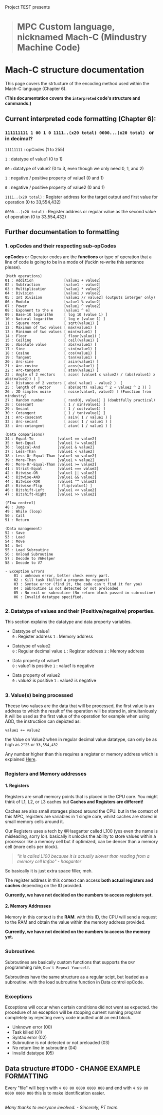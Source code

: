 Project TEST presents

> # MPC Custom language, nicknamed Mach-C (Mindustry Machine Code)

# Mach-C structure documentation

This page covers the strtucture of the encoding method used within the Mach-C language (Chapter 6).

**(This documentation covers the `interpreted` code's structure and commands.)**

## Current interpreted code formatting (Chapter 6):

### `111111111 1 00 1 0 1111..(x20 total) 0000...(x20 total) ` or in decimal?

`11111111` : opCodes (1 to 255)

`1` : datatype of value1 (0 to 1)

`00` : datatype of value2 (0 to 3, even though we only need 0, 1, and 2)

`1` : negative / positive property of value1 (0 and 1)

`0` : negative / positive property of value2 (0 and 1)

`1111..(x20 total)` : Register address for the target output and first value for operation (0 to 33,554,432)

`0000...(x20 total)` : Register address or regular value as the second value of operation (0 to 33,554,432)

## Further documentation to formatting

### 1. opCodes and their respecting sub-opCodes

**opCodes** or Operator codes are the **functions** or type of operation that a line of code is going to be in a mode of (fuckin re-write this sentence please).

```
(Math operations)
01 : Addition              [value1 + value2]
02 : Subtraction           [value1 - value2]
03 : Multiplication        [value1 * value2]
04 : Division              [value1 / value2]
05 : Int Division          [value1 // value2] (outputs interger only)
06 : Modulo                [value1 % value2]
07 : Power                 [value1 ^ value2]
08 : Exponent to the e     [value1 ^ e]
09 : Base-10 logarithm     [ log 10 (value 1) ]
10 : Natural logarithm     [ log e (value 1) ]
11 : Square root           [ sqrt(value1) ]
12 : Maximum of two values [ max(value1) ]
13 : Minimum of two values [ min(value1) ]
14 : Floor                 [ floor(value1) ]
15 : Ceiling               [ ceil(value1) ]
16 : Absolute value        [ abs(value1) ]
17 : Sine                  [ sin(value1) ]
18 : Cosine                [ cos(value1) ]
19 : Tangent               [ tan(value1) ]
20 : Arc-sine              [ asin(value1) ]
21 : Arc-cosine            [ acos(value1) ]
22 : Arc-tangent           [ atan(value1) ]
23 : Angle of 2 vectors    [ acos( (value1 x value2) / (abs(value1) x abs(value2)) ) ]
24 : Distance of 2 vectors [ abs( value1 - value2 )  ]
25 : length of vector      [ abs(sqrt( value1 ^ 2 + value2 ^ 2 )) ]
26 : 2D simplex noise      [ noise(value1, value2) ] (Function from mindustry)
27 : Random number         [ rand(0, value1) ] (doubtfully practical)
28 : Cosecant              [ 1 / sin(value1) ]
29 : Secant                [ 1 / cos(value1) ]
30 : Cotangent             [ 1 / tan(value1) ]
31 : Arc-cosecant          [ asin( 1 / value1 ) ]
32 : Arc-secant            [ acos( 1 / value1 ) ]
33 : Arc-cotangent         [ atan( 1 / value1 ) ]

(Data comparisons)
34 : Equal-To           [value1 == value2]
35 : Not-Equal          [value1 != value2]
36 : logical-And        [value1 & value2]
37 : Less-Than          [value1 < value2]
38 : Less-Or-Equal-Than [value1 <= value2]
39 : More-Than          [value1 > value2]
40 : More-Or-Equal-Than [value1 >= value2]
41 : Strict-Equal       [value1 === value2]
42 : Bitwise-OR         [value1 || value2]
43 : Bitwise-AND        [value1 && value2]
44 : Bitwise-XOR        [value1 ^^ value2]
45 : Bitwise-Flip       [ flip(value1) ]
46 : Bitshift-Left      [value1 << value2]
47 : Bitshift-Right     [value1 >> value2]

(Flow control)
48 : Jump
49 : While (loop)
50 : Call
51 : Return

(Data management)
52 : Save
53 : Load
54 : Move
54 : Set
55 : Load Subroutine
56 : Unload Subroutine
57 : Decode to V6Helper
58 : Decode to V7
```

```
- Exception Errors
    01 : unknown error, better check every part.
    02 : Kill task (killed a program by request)
    03 : Syntax error (find it, the code can't find it for you)
    04 : Subroutine is not detected or not preloaded
    05 : No exit on subroutine (No return block passed in subroutine)
    06 : Invalid datatype specified.
```

##

### 2. Datatype of values and their (Positive/negative) properties.

This section explains the datatype and data property variables.

-   Datatype of value1\
    `0` : Register address
    `1` : Memory address

-   Datatype of value2\
    `0` : Regular decimal value
    `1` : Register address
    `2` : Memory address

-   Data property of value1\
    `0` : value1 is positive
    `1` : value1 is negative

-   Data property of value2\
    `0` : value2 is positive
    `1` : value2 is negative

##

### 3. Value(s) being processed

Theese two values are the data that will be processed, the first value is an address to which the result of the operation will be stored in, simultaniously it will be used as the first value of the operation for example when using ADD, the instructiion can depicted as:

`value1 += value2`

the Value on Value2 when in regular decimal value datatype, can only be as high as `2^25` or `33,554,432`

Any number higher than this requires a register or memory address which is explained [Here](#registers-and-memory-addresses).

##

### Registers and Memory addresses

#### 1. Registers

Registers are small memory points that is placed in the CPU core. You might think of L1, L2, or L3 caches but **Caches and Registers are different!**

Caches are also small storages placed around the CPU. but in the context of this MPC, registers are variables in 1 single core, whilst caches are stored in small memory cells around it.

Our Registers uses a tech by @Hasganter called L100 (yes even the name is misleading, sorry lol). basically it unlocks the ability to store values within a processor like a memory cell but if optimized, can be denser than a memory cell (more cells per block).

> _"it is called L100 because it is actually slower than reading from a memory cell lmfao" - hasganter_

So basically it is just extra space filler, meh.

The register address in this context can access **both actual registers and caches** depending on the ID provided.

**Currently, we have not decided on the numbers to access registers yet.**

#### 2. Memory Addresses

Memory in this context is the **RAM**. with this ID, the CPU will send a request to the RAM and obtain the value within the memory address provided.

**Currently, we have not decided on the numbers to access the memory yet.**

##

### Subroutines

Subroutines are basically custom functions that supports the `DRY` programming rule, `Don't Repeat Yourself`.

Subroutines have the same structure as a regular scipt, but loaded as a subroutine. with the load subroutine function in Data control opCode.

##

### Exceptions

Exceptions will occur when certain conditions did not went as expected. the procedure of an exception will be stopping current running program completely by rejecting every code inputted until an end block.

-   Unknown error (00)
-   Task killed (01)
-   Syntax error (02)
-   Subroutine is not detected or not preloaded (03)
-   No return line in subroutine (04)
-   Invalid datatype (05)

##

## Data structure #TODO - CHANGE EXAMPLE FORMATTING

Every "file" will begin with `4 00 00 0000 0000 000` and end with `4 99 00 0000 0000 000` this is to make identification easier.

##

###### Many thanks to everyone involved. - Sincerely, PT team.
